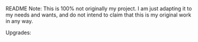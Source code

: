 README
Note: This is 100% not originally my project. I am just adapting it to my needs and wants, and do not intend to claim that this is my original work in any way.

Upgrades:
